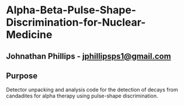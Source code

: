 # Alpha-Beta-Pulse-Shape-Discrimination-for-Nuclear-Medicine
## Johnathan Phillips - jphillipsps1@gmail.com

## Purpose
Detector unpacking and analysis code for the detection of decays from candadites for alpha therapy using pulse-shape discrimination.
